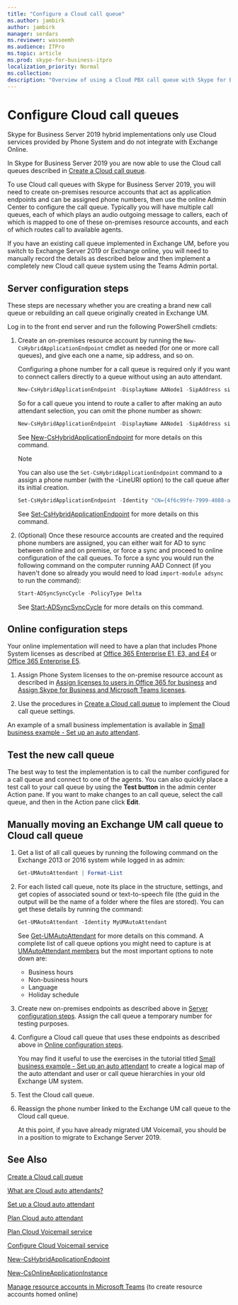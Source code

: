```yaml
---
title: "Configure a Cloud call queue"
ms.author: jambirk
author: jambirk
manager: serdars 
ms.reviewer: wasseemh
ms.audience: ITPro
ms.topic: article
ms.prod: skype-for-business-itpro
localization_priority: Normal
ms.collection: 
description: "Overview of using a Cloud PBX call queue with Skype for Business Server 2019."
---
```


# Configure Cloud call queues

Skype for Business Server 2019 hybrid implementations only use Cloud services provided by Phone System and do not integrate with Exchange Online.

In Skype for Business Server 2019 you are now able to use the Cloud call queues described in [Create a Cloud call queue](/MicrosoftTeams/create-a-phone-system-call-queue).

To use Cloud call queues with Skype for Business Server 2019, you will need to create on-premises resource accounts that act as application endpoints and can be assigned phone numbers, then use the online Admin Center to configure the call queue. Typically you will have multiple call queues, each of which plays an audio outgoing message to callers, each of which is mapped to one of these on-premises resource accounts, and each of which routes call to available agents.

If you have an existing call queue implemented in Exchange UM, before you switch to Exchange Server 2019 or Exchange online, you will need to manually record the details as described below and then implement a completely new Cloud call queue system using the Teams Admin portal.

## Server configuration steps

These steps are necessary whether you are creating a brand new call queue or rebuilding an call queue originally created in Exchange UM.

Log in to the front end server and run the following PowerShell cmdlets:

1. Create an on-premises resource account by running the `New-CsHybridApplicationEndpoint` cmdlet as needed (for one or more call queues), and give each one a name, sip address, and so on.

    Configuring a phone number for a call queue is required only if you want to connect callers directly to a queue without using an auto attendant.

    ``` Powershell
    New-CsHybridApplicationEndpoint -DisplayName AANode1 -SipAddress sip:aanode1@litwareinc.com -OU "ou=Redmond,dc=litwareinc,dc=com" -LineURI tel:+14255550100
    ```

    So for a call queue you intend to route a caller to after making an auto attendant selection, you can omit the phone number as shown:

    ``` Powershell
    New-CsHybridApplicationEndpoint -DisplayName AANode1 -SipAddress sip:aanode1@litwareinc.com -OU "ou=Redmond,dc=litwareinc,dc=com"
    ```

    See [New-CsHybridApplicationEndpoint](https://docs.microsoft.com/en-us/powershell/module/skype/new-cshybridapplicationendpoint?view=skype-ps) for more details on this command.

    > [!NOTE]
    > You can also use the `Set-CsHybridApplicationEndpoint` command to a assign a phone number (with the -LineURI option) to the call queue after its initial creation.

    ``` Powershell
    Set-CsHybridApplicationEndpoint -Identity "CN={4f6c99fe-7999-4088-ac4d-e88e0b3d3820},OU=Redmond,DC=litwareinc,DC=com" -DisplayName AANode1 -LineURI tel:+14255550100
    ```

    See [Set-CsHybridApplicationEndpoint](https://docs.microsoft.com/en-us/powershell/module/skype/set-cshybridapplicationendpoint?view=skype-ps) for more details on this command.

2. (Optional) Once these resource accounts are created and the required phone numbers are assigned, you can either wait for AD to sync between online and on premise, or force a sync and proceed to online configuration of the call queues. To force a sync you would run the following command on the computer running AAD Connect (if you haven't done so already you would need to load `import-module adsync` to run the command):

    ``` Powershell
    Start-ADSyncSyncCycle -PolicyType Delta
    ```

    See [Start-ADSyncSyncCycle](https://docs.microsoft.com/en-us/azure/active-directory/connect/active-directory-aadconnectsync-feature-scheduler) for more details on this command.

## Online configuration steps

Your online implementation will need to have a plan that includes Phone System licenses as described at [Office 365 Enterprise E1, E3, and E4](/skypeforbusiness/skype-for-business-and-microsoft-teams-add-on-licensing/license-options-based-on-your-plan/office-365-enterprise-e1-e3-e4) or [Office 365 Enterprise E5](/skypeforbusiness/skype-for-business-and-microsoft-teams-add-on-licensing/license-options-based-on-your-plan/office-365-enterprise-e5-with-audio-conferencing).

1. Assign Phone System licenses to the on-premise resource account as described in  [Assign licenses to users in Office 365 for business](https://docs.microsoft.com/en-us/office365/admin/subscriptions-and-billing/assign-licenses-to-users?view=o365-worldwide) and [Assign Skype for Business and Microsoft Teams licenses](/skypeforbusiness/skype-for-business-and-microsoft-teams-add-on-licensing/assign-skype-for-business-and-microsoft-teams-licenses).

2. Use the procedures in [Create a Cloud call queue](/MicrosoftTeams/create-a-phone-system-call-queue) to implement the Cloud call queue settings.  

An example of a small business implementation is available in  [Small business example - Set up an auto attendant](/microsoftteams/tutorial-org-aa).

## Test the new call queue

The best way to test the implementation is to call the number configured for a call queue and connect to one of the agents. You can also quickly place a test call to your call queue by using the **Test button** in the admin center Action pane. If you want to make changes to an call queue, select the call queue, and then in the Action pane click **Edit**.

## Manually moving an Exchange UM call queue to Cloud call queue

1. Get a list of all call queues by running the following command on the Exchange 2013 or 2016 system while logged in as admin:

    ``` Powershell
    Get-UMAutoAttendant | Format-List
    ```

2. For each listed call queue, note its place in the structure, settings, and get copies of associated sound or text-to-speech file (the guid in the output will be the name of a folder where the files are stored). You can get these details by running the command:

    ``` Powershell
    Get-UMAutoAttendant -Identity MyUMAutoAttendant
    ```

    See [Get-UMAutoAttendant](https://docs.microsoft.com/en-us/powershell/module/exchange/unified-messaging/get-umautoattendant?view=exchange-ps) for more details on this command. A complete list of call queue options you might need to capture is at [UMAutoAttendant members](https://msdn.microsoft.com/en-us/library/microsoft.exchange.data.directory.systemconfiguration.umautoattendant_members.aspx) but the most important options to note down are:

    - Business hours
    - Non-business hours
    - Language
    - Holiday schedule

3. Create new on-premises endpoints as described above in [Server configuration steps](#server-configuration-steps).
   Assign the call queue a temporary number for testing purposes.

4. Configure a Cloud call queue that uses these endpoints as described above in [Online configuration steps](#online-configuration-steps).

   You may find it useful to use the exercises in the tutorial titled [Small business example - Set up an auto attendant](/microsoftteams/tutorial-org-aa) to create a logical map of the auto attendant and user or call queue hierarchies in your old Exchange UM system.
5. Test the Cloud call queue.
6. Reassign the phone number linked to the Exchange UM call queue to the Cloud call queue.  

   At this point, if you have already migrated UM Voicemail, you should be in a position to migrate to Exchange Server 2019.

## See Also

[Create a Cloud call queue](/MicrosoftTeams/create-a-phone-system-call-queue)

[What are Cloud auto attendants?](/MicrosoftTeams/what-are-phone-system-auto-attendants)

[Set up a Cloud auto attendant](/MicrosoftTeams/set-up-a-phone-system-auto-attendant)

[Plan Cloud auto attendant](plan-cloud-auto-attendant.md)

[Plan Cloud Voicemail service](plan-cloud-voicemail.md)

[Configure Cloud Voicemail service](configure-cloud-voicemail.md)

[New-CsHybridApplicationEndpoint](https://docs.microsoft.com/powershell/module/skype/new-cshybridapplicationendpoint?view=skype-ps)

[New-CsOnlineApplicationInstance](https://docs.microsoft.com/powershell/module/skype/new-csonlineapplicationinstance?view=skype-ps)

[Manage resource accounts in Microsoft Teams](/MicrosoftTeams/manage-resource-accounts)  (to create resource accounts homed online)